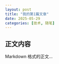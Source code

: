 ```yaml
---
layout: post
title: "我的第1篇文章"
date: 2025-05-29
categories: [技术, 随笔]
---
```

## 正文内容
Markdown 格式的正文...
